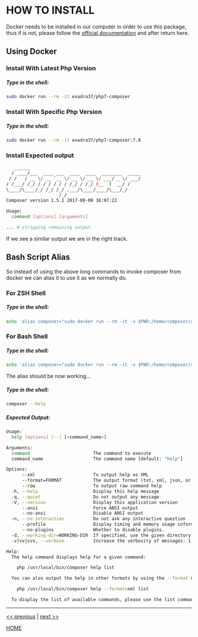 # HOW TO INSTALL

Docker needs to be installed in our computer in order to use this package, thus if is not, please follow  the
[official documentation](https://docs.docker.com/engine/installation/) and after return here.


## Using Docker


### Install With Latest Php Version

##### Type in the shell:

```bash
sudo docker run --rm -it exadra37/php7-composer
```

### Install With Specific Php Version

##### Type in the shell:

```bash
sudo docker run --rm -it exadra37/php7-composer:7.0
```

### Install Expected output

```bash
   ______
  / ____/___  ____ ___  ____  ____  ________  _____
 / /   / __ \/ __ `__ \/ __ \/ __ \/ ___/ _ \/ ___/
/ /___/ /_/ / / / / / / /_/ / /_/ (__  )  __/ /
\____/\____/_/ /_/ /_/ .___/\____/____/\___/_/
                    /_/
Composer version 1.5.1 2017-08-09 16:07:22

Usage:
  command [options] [arguments]

... # stripping remaining output

```

If we see a similar output we are in the right track.


## Bash Script Alias

So instead of using the above long commands to invoke composer from docker we can alias it to use it as we normally do.

### For ZSH Shell

##### Type in the shell:

```bash
echo 'alias composer="sudo docker run --rm -it -v $PWD:/home/composer/app exadra37/php7-composer"' >> ~/.zshrc && . ~/.zshrc
```

### For Bash Shell

##### Type in the shell:

```bash
echo 'alias composer="sudo docker run --rm -it -v $PWD:/home/composer/app exadra37/php7-composer"' >> ~/.bashrc && . ~/.bashrc
```

The alias should be now working...

##### Type in the shell:

```bash
composer --help
```

##### Expected Output:

```bash
Usage:
  help [options] [--] [<command_name>]

Arguments:
  command                        The command to execute
  command_name                   The command name [default: "help"]

Options:
      --xml                      To output help as XML
      --format=FORMAT            The output format (txt, xml, json, or md) [default: "txt"]
      --raw                      To output raw command help
  -h, --help                     Display this help message
  -q, --quiet                    Do not output any message
  -V, --version                  Display this application version
      --ansi                     Force ANSI output
      --no-ansi                  Disable ANSI output
  -n, --no-interaction           Do not ask any interactive question
      --profile                  Display timing and memory usage information
      --no-plugins               Whether to disable plugins.
  -d, --working-dir=WORKING-DIR  If specified, use the given directory as working directory.
  -v|vv|vvv, --verbose           Increase the verbosity of messages: 1 for normal output, 2 for more verbose output and 3 for debug

Help:
  The help command displays help for a given command:

    php /usr/local/bin/composer help list

  You can also output the help in other formats by using the --format option:

    php /usr/local/bin/composer help --format=xml list

  To display the list of available commands, please use the list command.

```


---

[<< previous](https://gitlab.com/exadra37-docker-images/php7/composer/blob/master/docs/introduction/why_exists.md) | [next >>](https://gitlab.com/exadra37-docker-images/php7/composer/blob/master/docs/how-to/use.md)

[HOME](https://gitlab.com/exadra37-docker-images/php7/composer/blob/master/README.md)
